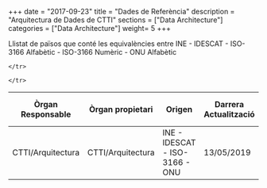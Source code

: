 +++
date        = "2017-09-23"
title       = "Dades de Referència"
description = "Arquitectura de Dades de CTTI"
sections    = ["Data Architecture"]
categories  = ["Data Architecture"]
weight= 5
+++
<p>Llistat de països que conté les equivalències entre INE - IDESCAT - ISO-3166 Alfabètic - ISO-3166 Numèric - ONU Alfabètic</p>


<table>
  <thead>
    <tr>
      <tr>
            <th><strong>Òrgan Responsable</strong></th>
            <th><strong>Òrgan propietari</strong></th>
            <th><strong>Origen</strong></th>
            <th><strong>Darrera Actualització</strong></th>
            <th><strong>Període Actualitzaci</strong></th>
            <th><strong>Classificació funcional</strong></th>
            <th><strong>Agrupació temàtica</strong></th>
            <th><strong>Tipus</strong></th>
            <th><strong>Visibilitat</strong></th>
            <th><strong>Nivell de seguretat</strong></th>
            <th><strong>Nivell de qualitat</strong></th>
            <th><strong>Identificador, Nom i Descripció</th>
            <th><strong>Descàrrega</strong></th>
    </tr>
  </thead>

  <tbody>
    <tr>
      <td>CTTI/Arquitectura</td>
      <td>CTTI/Arquitectura</td>
      <td>INE - IDESCAT - ISO-3166 - ONU</td>
      <td>13/05/2019  </td>
      <td>6 mesos </td>
      <td>Administració Pública </td>
      <td>paisos</td>
      <td>tabular</td>
      <td>pública</td>
      <td>baixa</td>
      <td>alt</td>
      <td>0001, Codis_Territori_Paisos</td>
      <td><a href="../entitats/Codis_Territori_Paisos.xlsx" download>Descargar</td>

    </tr>

    </tr>
  </tbody>
</table>
